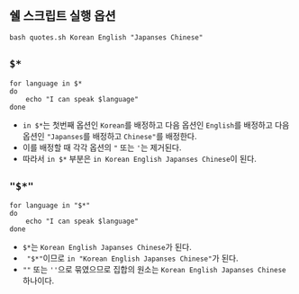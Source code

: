 ## 쉘 스크립트 실행 옵션
```
bash quotes.sh Korean English "Japanses Chinese"
```

## `$*`
```
for language in $*
do
    echo "I can speak $language"
done
```
- `in $*`는 첫번째 옵션인 `Korean`를 배정하고 다음 옵션인 `English`를 배정하고 다음 옵션인 `"Japanses`를 배정하고 `Chinese"`를 배정한다.
- 이를 배정할 때 각각 옵션의 `"` 또는 `'`는 제거된다.
- 따라서 `in $*` 부분은 `in Korean English Japanses Chinese`이 된다.

## `"$*"`
```
for language in "$*"
do
    echo "I can speak $language"
done
```
- `$*`는 `Korean English Japanses Chinese`가 된다.
- ` "$*"`이므로 `in "Korean English Japanses Chinese"`가 된다.
- `""` 또는 `''`으로 묶였으므로 집합의 원소는 `Korean English Japanses Chinese` 하나이다.